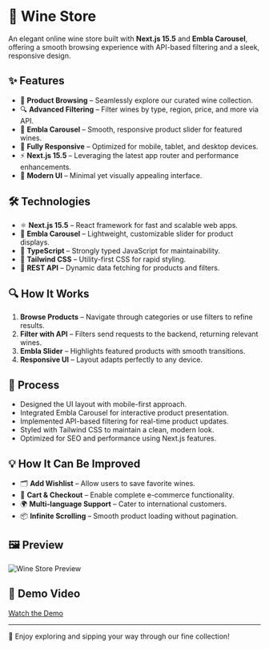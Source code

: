 # 🍷 Wine Store

An elegant online wine store built with **Next.js 15.5** and **Embla Carousel**, offering a smooth browsing experience with API-based filtering and a sleek, responsive design.

## ✨ Features

* 🛒 **Product Browsing** – Seamlessly explore our curated wine collection.
* 🔍 **Advanced Filtering** – Filter wines by type, region, price, and more via API.
* 🎠 **Embla Carousel** – Smooth, responsive product slider for featured wines.
* 📱 **Fully Responsive** – Optimized for mobile, tablet, and desktop devices.
* ⚡ **Next.js 15.5** – Leveraging the latest app router and performance enhancements.
* 🎨 **Modern UI** – Minimal yet visually appealing interface.

## 🛠 Technologies

* ⚛ **Next.js 15.5** – React framework for fast and scalable web apps.
* 🎠 **Embla Carousel** – Lightweight, customizable slider for product displays.
* 🎯 **TypeScript** – Strongly typed JavaScript for maintainability.
* 🎨 **Tailwind CSS** – Utility-first CSS for rapid styling.
* 🔌 **REST API** – Dynamic data fetching for products and filters.

## 🔍 How It Works

1. **Browse Products** – Navigate through categories or use filters to refine results.
2. **Filter with API** – Filters send requests to the backend, returning relevant wines.
3. **Embla Slider** – Highlights featured products with smooth transitions.
4. **Responsive UI** – Layout adapts perfectly to any device.

## 🚀 Process

* Designed the UI layout with mobile-first approach.
* Integrated Embla Carousel for interactive product presentation.
* Implemented API-based filtering for real-time product updates.
* Styled with Tailwind CSS to maintain a clean, modern look.
* Optimized for SEO and performance using Next.js features.

## 💡 How It Can Be Improved

* 🗂 **Add Wishlist** – Allow users to save favorite wines.
* 🛒 **Cart & Checkout** – Enable complete e-commerce functionality.
* 🌍 **Multi-language Support** – Cater to international customers.
* 📦 **Infinite Scrolling** – Smooth product loading without pagination.

## 🖼 Preview

![Wine Store Preview](preview.png)

## 🎥 Demo Video

[Watch the Demo](demo.mp4)

---

🍇 Enjoy exploring and sipping your way through our fine collection!
